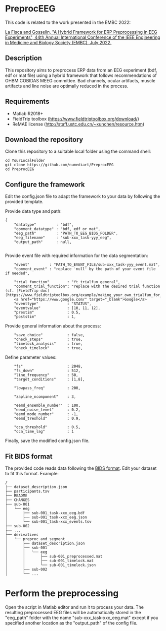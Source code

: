 # PreprocEEG
 
This code is related to the work presented in the EMBC 2022:

[La Fisca and Gosselin, "A Hybrid Framework for ERP Preprocessing in EEG Experiments", 44th Annual International Conference of the IEEE Engineering in Medicine and Biology Society (EMBC), July 2022.](https://hdl.handle.net/20.500.12907/43258)


## Description
This repository aims to preprocess ERP data from an EEG experiment (bdf, edf or mat file) using a hybrid framework that follows recommendations of OHBM COBIDAS MEEG committee.
Bad channels, ocular artifacts, muscle artifacts and line noise are optimally reduced in the process.

## Requirements
- Matlab R2018+
- FieldTrip toolbox (https://www.fieldtriptoolbox.org/download/)
- ReMAE license (http://staff.ustc.edu.cn/~xunchen/resource.htm)

## Download the repository
Clone this repository to a suitable local folder using the command shell:
```
cd YourLocalFolder
git clone https://github.com/numediart/PreprocEEG
cd PreprocEEG
```

## Configure the framework
Edit the config.json file to adapt the framework to your data by following the provided template.

Provide data type and path:
```
{
    "datatype"         : "bdf",
    "comment_datatype" : "bdf, edf or mat",
    "eeg_path"         : "PATH_TO_EEG_BIDS_FOLDER",
    "eeg_filename"     : "sub-xxx_task-yyy_eeg",
    "output_path"      : null,
     
```
Provide event file with required information for the data segmentation:
```
    "event"         : "PATH_TO_EVENT_FILE/sub-xxx_task-yyy_event.mat",
    "comment_event" : "replace 'null' by the path of your event file if needed",

    "trial_function"        : "ft_trialfun_general",
    "comment_trial_function": "replace with the desired trial function (cf. [FieldTrip doc](https://www.fieldtriptoolbox.org/example/making_your_own_trialfun_for_conditional_trial_definition/#:~:text=The%20ft_definetrial%20function%20allows%20you,is%20done%20using%20the%20cfg.))",
    <a href="https://www.google.com/" target="_blank">Google</a>
    "eventtype"             : "STATUS",
    "eventvalue"            : [10, 11, 12],
    "prestim"               : 0.5,
    "poststim"              : 1,
```
Provide general information about the process:
```
    "save_choice"           : false,
    "check_steps"           : true,
    "timelock_analysis"     : true,
    "check_timelock"        : true,
```

Define parameter values:
```
    "fs"                    : 2048,
    "fs_down"               : 512,
    "line_frequency"        : 50,
    "target_conditions"     : [1,8],

    "lowpass_freq"          : 200,

    "zapline_ncomponent"    : 3,

    "eemd_ensemble_number"  : 100,
    "eemd_noise_level"      : 0.2,
    "eemd_mode_number"      : -1,
    "eemd_treshold"         : 0.9,
    
    "cca_threshold"         : 0.5,
    "cca_time_lag"          : 1
 ```

 Finally, save the modified config.json file.

## Fit BIDS format
The provided code reads data following the [BIDS format](https://bids.neuroimaging.io/index.html).
Edit your dataset to fit this format. Example:
```
/
├── dataset_description.json
├── participants.tsv
├── README
├── CHANGES
├── sub-001
│   └── eeg
│       ├── sub-001_task-xxx_eeg.bdf
│       ├── sub-001_task-xxx_eeg.json
│       └── sub-001_task-xxx_events.tsv
├── sub-002
├── ...
├── derivatives
│   └── preproc_and_segment
│       ├── dataset_description.json
│       ├── sub-001
│       │   └── eeg
│       │       ├── sub-001_preprocessed.mat
│       │       ├── sub-001_timelock.mat
│       │       └── sub-001_timelock.json
│       ├── sub-002
│       └── ...
```

# Perform the preprocessing
Open the script in Matlab editor and run it to process your data.
The resulting preprocessed EEG files will be automatically stored in the "eeg_path" folder with the name "sub-xxx_task-xxx_eeg.mat" except if you specified another location as the "output_path" of the config file.
